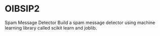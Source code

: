 # OIBSIP2
Spam Message Detector
Build a spam message detector using machine learning library called scikit learn and joblib.

